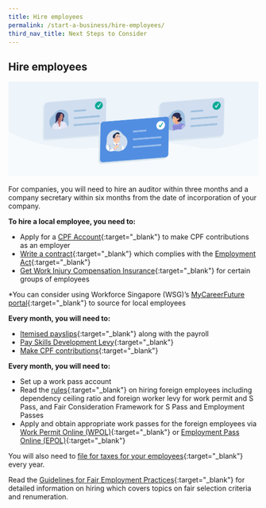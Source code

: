 ```yaml
---
title: Hire employees
permalink: /start-a-business/hire-employees/
third_nav_title: Next Steps to Consider
---
```


## Hire employees

![Hire employees](/images/start/StartSJ_StartSJ_HireEmployees.jpg)

For companies, you will need to hire an auditor within three months and a company secretary within six months from the date of incorporation of your company.

**To hire a local employee, you need to:**

- Apply for a [CPF Account](https://www.cpf.gov.sg/Employers/EmployerGuides/employer-guides/setting-up-a-company/registering-as-an-employer-and-knowing-your-responsibilities){:target="_blank"}  to make CPF contributions as an employer
- [Write a contract](https://www.mom.gov.sg/employment-practices/contract-of-service#key-employment-terms){:target="_blank"} which complies with the [Employment Act](https://www.mom.gov.sg/employment-practices/employment-act){:target="_blank"}
- [Get Work Injury Compensation Insurance](https://www.mom.gov.sg/workplace-safety-and-health/work-injury-compensation/work-injury-compensation-insurance){:target="_blank"} for certain groups of employees

*You can consider using Workforce Singapore (WSG)’s [MyCareerFuture portal](https://employer.mycareersfuture.sg/){:target="_blank"} to source for local employees

**Every month, you will need to:**

- [Itemised payslips](https://www.mom.gov.sg/employment-practices/salary/itemised-payslips){:target="_blank"} along with the payroll
- [Pay Skills Development Levy](https://www.cpf.gov.sg/Employers/EmployerGuides/employer-guides/hiring-employees/skills-development-levy-(sdl)){:target="_blank"}
- [Make CPF contributions](https://www.cpf.gov.sg/Employers/EmployerGuides/employer-guides/hiring-employees/cpf-contributions-for-your-employees){:target="_blank"}

**Every month, you will need to:**

- Set up a work pass account
- Read the [rules](https://www.mom.gov.sg/passes-and-permits){:target="_blank"} on hiring foreign employees including dependency ceiling ratio and foreign worker levy for work permit and S Pass, and Fair Consideration Framework for S Pass and Employment Passes
- Apply and obtain appropriate work passes for the foreign employees via [Work Permit Online (WPOL)](https://www.mom.gov.sg/eservices/services/wp-online-for-businesses-and-employment-agencies){:target="_blank"} or [Employment Pass Online (EPOL)](https://www.mom.gov.sg/eservices/services/ep-online){:target="_blank"}

You will also need to [file for taxes for your employees](https://www.iras.gov.sg/IRASHome/Businesses/Employers/){:target="_blank"} every year.

Read the [Guidelines for Fair Employment Practices](https://www.tal.sg/tafep/Getting-Started/Fair/Tripartite-Guidelines){:target="_blank"} for detailed information on hiring which covers topics on fair selection criteria and renumeration.
